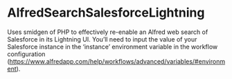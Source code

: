 # AlfredSearchSalesforceLightning
Uses smidgen of PHP to effectively re-enable an Alfred web search of Salesforce in its Lightning UI. You’ll need to input the value of your Salesforce instance in the ‘instance’ environment variable in the workflow configuration (https://www.alfredapp.com/help/workflows/advanced/variables/#environment).
